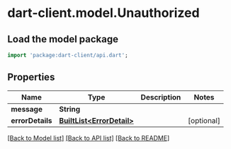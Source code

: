 # dart-client.model.Unauthorized

## Load the model package
```dart
import 'package:dart-client/api.dart';
```

## Properties
Name | Type | Description | Notes
------------ | ------------- | ------------- | -------------
**message** | **String** |  | 
**errorDetails** | [**BuiltList&lt;ErrorDetail&gt;**](ErrorDetail.md) |  | [optional] 

[[Back to Model list]](../README.md#documentation-for-models) [[Back to API list]](../README.md#documentation-for-api-endpoints) [[Back to README]](../README.md)


